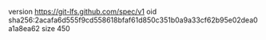 version https://git-lfs.github.com/spec/v1
oid sha256:2acafa6d555f9cd558618bfaf61d850c351b0a9a33cf62b95e02dea0a1a8ea62
size 450
